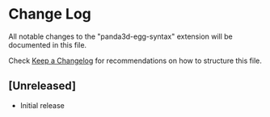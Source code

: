 # Change Log

All notable changes to the "panda3d-egg-syntax" extension will be documented in this file.

Check [Keep a Changelog](http://keepachangelog.com/) for recommendations on how to structure this file.

## [Unreleased]

- Initial release